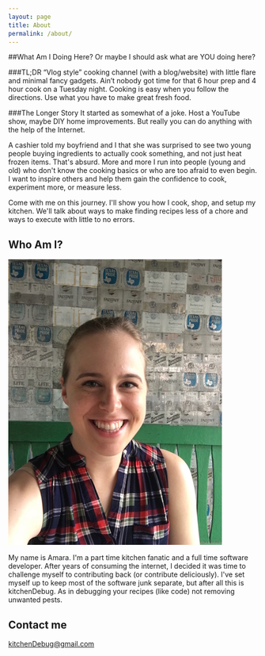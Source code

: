 ```yaml
---
layout: page
title: About
permalink: /about/
---
```


##What Am I Doing Here?
Or maybe I should ask what are YOU doing here?

###TL;DR
“Vlog style” cooking channel (with a blog/website) with little flare and minimal fancy gadgets. Ain’t nobody got time for that 6 hour prep and 4 hour cook on a Tuesday night. Cooking is easy when you follow the directions. Use what you have to make great fresh food.

###The Longer Story
It started as somewhat of a joke. Host a YouTube show, maybe DIY home improvements. But really you can do anything with the help of the Internet. 

A cashier told my boyfriend and I that she was surprised to see two young people buying ingredients to actually cook something, and not just heat frozen items. That's absurd. More and more I run into people (young and old) who don't know the cooking basics or who are too afraid to even begin. I want to inspire others and help them gain the confidence to cook, experiment more, or measure less.

Come with me on this journey. I'll show you how I cook, shop, and setup my kitchen. We'll talk about ways to make finding recipes less of a chore and ways to execute with little to no errors.

## Who Am I?

![Me](/images/me.png)

My name is Amara. I'm a part time kitchen fanatic and a full time software developer. After years of consuming the internet, I decided it was time to challenge myself to contributing back (or contribute deliciously). I've set myself up to keep most of the software junk separate, but after all this is kitchenDebug. As in debugging your recipes (like code) not removing unwanted pests.

## Contact me

[kitchenDebug@gmail.com](mailto:kitchenDebug@gmail.com)
